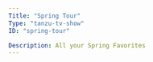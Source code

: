 ```yaml
---
Title: "Spring Tour"
Type: "tanzu-tv-show"
ID: "spring-tour"

Description: All your Spring Favorites
---
```

